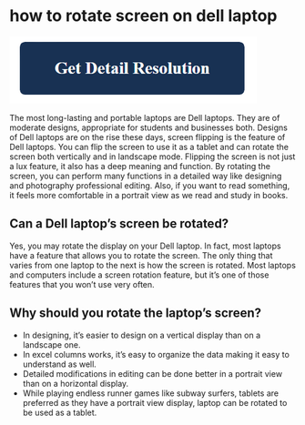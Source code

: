 # how to rotate screen on dell laptop

[![how to rotate screen on dell laptop](get-detail.png)](https://icncomputer.com/how-to-rotate-screen-on-dell-laptop/)

The most long-lasting and portable laptops are Dell laptops. They are of moderate designs, appropriate for students and businesses both. Designs of Dell laptops are on the rise these days, screen flipping is the feature of Dell laptops. You can flip the screen to use it as a tablet and can rotate the screen both vertically and in landscape mode. Flipping the screen is not just a lux feature, it also has a deep meaning and function. By rotating the screen, you can perform many functions in a detailed way like designing and photography professional editing. Also, if you want to read something, it feels more comfortable in a portrait view as we read and study in books.

## Can a Dell laptop’s screen be rotated?

Yes, you may rotate the display on your Dell laptop. In fact, most laptops have a feature that allows you to rotate the screen. The only thing that varies from one laptop to the next is how the screen is rotated. Most laptops and computers include a screen rotation feature, but it’s one of those features that you won’t use very often.

## Why should you rotate the laptop’s screen?

* In designing, it’s easier to design on a vertical display than on a landscape one.
* In excel columns works, it’s easy to organize the data making it easy to understand as well.
* Detailed modifications in editing can be done better in a portrait view than on a horizontal display.
* While playing endless runner games like subway surfers, tablets are preferred as they have a portrait view display, laptop can be rotated to be used as a tablet.
